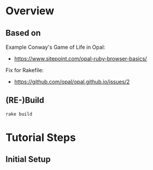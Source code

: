 # Overview

## Based on

Example Conway's Game of Life in Opal:
* https://www.sitepoint.com/opal-ruby-browser-basics/

Fix for Rakefile:
* https://github.com/opal/opal.github.io/issues/2

## (RE-)Build

```
rake build
```




# Tutorial Steps

## Initial Setup

